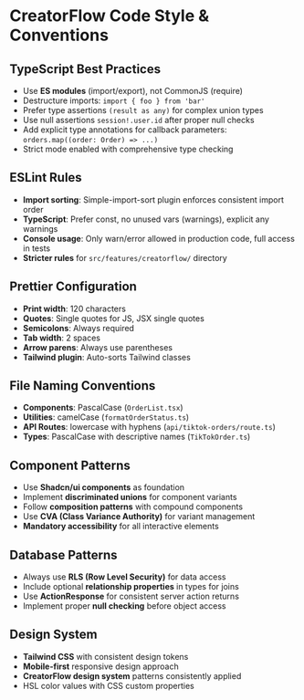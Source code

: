 # CreatorFlow Code Style & Conventions

## TypeScript Best Practices
- Use **ES modules** (import/export), not CommonJS (require)
- Destructure imports: `import { foo } from 'bar'`
- Prefer type assertions `(result as any)` for complex union types
- Use null assertions `session!.user.id` after proper null checks
- Add explicit type annotations for callback parameters: `orders.map((order: Order) => ...)`
- Strict mode enabled with comprehensive type checking

## ESLint Rules
- **Import sorting**: Simple-import-sort plugin enforces consistent import order
- **TypeScript**: Prefer const, no unused vars (warnings), explicit any warnings
- **Console usage**: Only warn/error allowed in production code, full access in tests
- **Stricter rules** for `src/features/creatorflow/` directory

## Prettier Configuration
- **Print width**: 120 characters
- **Quotes**: Single quotes for JS, JSX single quotes
- **Semicolons**: Always required
- **Tab width**: 2 spaces
- **Arrow parens**: Always use parentheses
- **Tailwind plugin**: Auto-sorts Tailwind classes

## File Naming Conventions
- **Components**: PascalCase (`OrderList.tsx`)
- **Utilities**: camelCase (`formatOrderStatus.ts`)
- **API Routes**: lowercase with hyphens (`api/tiktok-orders/route.ts`)
- **Types**: PascalCase with descriptive names (`TikTokOrder.ts`)

## Component Patterns
- Use **Shadcn/ui components** as foundation
- Implement **discriminated unions** for component variants
- Follow **composition patterns** with compound components
- Use **CVA (Class Variance Authority)** for variant management
- **Mandatory accessibility** for all interactive elements

## Database Patterns
- Always use **RLS (Row Level Security)** for data access
- Include optional **relationship properties** in types for joins
- Use **ActionResponse<T>** for consistent server action returns
- Implement proper **null checking** before object access

## Design System
- **Tailwind CSS** with consistent design tokens
- **Mobile-first** responsive design approach
- **CreatorFlow design system** patterns consistently applied
- HSL color values with CSS custom properties